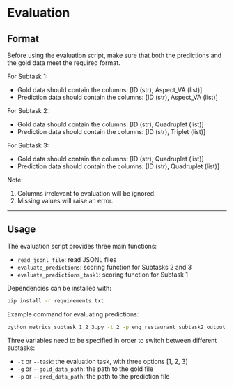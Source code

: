 # Evaluation

## Format

Before using the evaluation script, make sure that both the predictions and the gold data meet the required format.

For Subtask 1:  
- Gold data should contain the columns: [ID (str), Aspect_VA (list)]  
- Prediction data should contain the columns: [ID (str), Aspect_VA (list)]  

For Subtask 2:  
- Gold data should contain the columns: [ID (str), Quadruplet (list)]  
- Prediction data should contain the columns: [ID (str), Triplet (list)]  

For Subtask 3:  
- Gold data should contain the columns: [ID (str), Quadruplet (list)]  
- Prediction data should contain the columns: [ID (str), Quadruplet (list)]  

Note:
1. Columns irrelevant to evaluation will be ignored.
2. Missing values will raise an error.  

---

## Usage

The evaluation script provides three main functions:  
- `read_jsonl_file`: read JSONL files  
- `evaluate_predictions`: scoring function for Subtasks 2 and 3  
- `evaluate_predictions_task1`: scoring function for Subtask 1  

Dependencies can be installed with:  
```bash
pip install -r requirements.txt
```

Example command for evaluating predictions:  
```bash
python metrics_subtask_1_2_3.py -t 2 -p eng_restaurant_subtask2_output.jsonl -g eng_restaurant_subtask2_gold.jsonl
```

Three variables need to be specified in order to switch between different subtasks:  
- `-t` or `--task`: the evaluation task, with three options [1, 2, 3]  
- `-g` or `--gold_data_path`: the path to the gold file  
- `-p` or `--pred_data_path`: the path to the prediction file  

